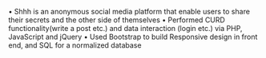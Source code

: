 •  Shhh is an anonymous social media platform that enable users to share their secrets and the other side of themselves
•  Performed CURD functionality(write a post etc.) and data interaction (login etc.) via PHP, JavaScript and jQuery
•  Used Bootstrap to build Responsive design in front end, and SQL for a normalized database
